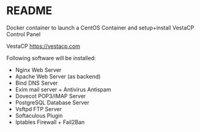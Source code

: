 # README

Docker container to launch a CentOS Container and setup+install VestaCP Control Panel

VestaCP https://vestacp.com

Following software will be installed:
   - Nginx Web Server
   - Apache Web Server (as backend)
   - Bind DNS Server
   - Exim mail server + Antivirus Antispam
   - Dovecot POP3/IMAP Server
   - PostgreSQL Database Server
   - Vsftpd FTP Server
   - Softaculous Plugin
   - Iptables Firewall + Fail2Ban
